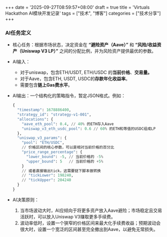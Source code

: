 +++
date = '2025-09-27T08:59:57+08:00'
draft = true
title = 'Virtuals Hackathon AI模块开发记录'
tags = ["技术", "博客"]
categories = ["技术分享"]
+++

### AI任务定义

- 核心任务：根据市场状态，决定资金在 **“避险资产（Aave）”** 和 **“风险/收益资产（Uniswap V3 LP）”** 之间的分配比例，并为风险资产提供最优的参数。

<!--more-->

- AI输入：
    - 对于uniswap，包含ETH/USDT, ETH/USDC 的**当前价格**、**交易量。**
    - 对于Aave，包含ETH, USDT, USDC的**存款年化收益率**。
    - 需要包含**链上Gas费水平**。
- AI输出：一个结构化的策略指令，暂定JSON格式。例如：
    
    ```python
    {
      "timestamp": 1678886400,
      "strategy_id": "strategy-v1-001",
      "allocations": {
        "aave_eth_pool": 0.4, // 40% 的ETH存入Aave
        "uniswap_v3_eth_usdc_pool": 0.6 // 60% 的ETH和等值的USDC组成LP
      },
      "uniswap_v3_params": {
        "pool": "ETH/USDC",
        // 价格区间的核心参数，可以是相对当前价格的百分比
        "price_range_percentage": { 
          "lower_bound": -5, // 当前价格的 -5%
          "upper_bound": 5   // 当前价格的 +5%
        }
        // 或者直接输出tick，这需要链下脚本做转换
        // "tickLower": 198240, 
        // "tickUpper": 204240
      }
    }
    ```
    
- AI决策原则：
    1. 当市场波动大时，AI应倾向于将更多资产放入Aave避险；市场稳定且交易活跃时，可以放入Uniswap V3赚取更多手续费。
    2. 波动率低时，设置一个狭窄的价格区间来最大化手续费收益；预期波动会很大时，设置一个宽泛的区间甚至完全撤出到Aave，以避免无常损失。